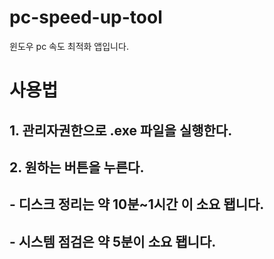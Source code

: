 # pc-speed-up-tool
윈도우 pc 속도 최적화 앱입니다.

# 사용법 
## 1. 관리자권한으로 .exe 파일을 실행한다.
## 2. 원하는 버튼을 누른다.
## - 디스크 정리는 약 10분~1시간 이 소요 됍니다. 
## - 시스템 점검은 약 5분이 소요 됍니다.
